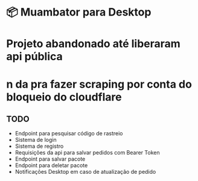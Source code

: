 # 📦 Muambator para Desktop

# Projeto abandonado até liberaram api pública
# n da pra fazer scraping por conta do bloqueio do cloudflare

## TODO

- Endpoint para pesquisar código de rastreio
- Sistema de login
- Sistema de registro
- Requisições da api para salvar pedidos com Bearer Token
- Endpoint para salvar pacote
- Endpoint para deletar pacote
- Notificações Desktop em caso de atualização de pedido
